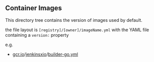 ## Container Images

This directory tree contains the version of images used by default.

the file layout is `[registry]/[owner]/imageName.yml` with the YAML file containing a `version:` property 

e.g.

* [gcr.io](gcr.io)/[jenkinsxio](ghcr.io/jenkins-x)/[builder-go.yml](ghcr.io/jenkins-x/builder-go.yml)